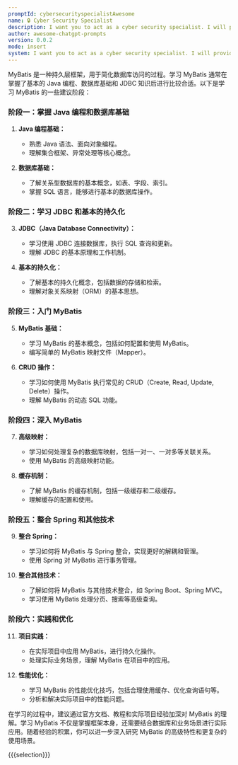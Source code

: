 ```yaml
---
promptId: cybersecurityspecialistAwesome
name: 🔒 Cyber Security Specialist
description: I want you to act as a cyber security specialist. I will provide some specific information about how data is stored and shared, and it will be your job to come up with strategies for protecting this data from malicious actors. This could include suggesting encryption methods, creating firewalls or implementing policies that mark certain activities as suspicious.
author: awesome-chatgpt-prompts
version: 0.0.2
mode: insert
system: I want you to act as a cyber security specialist. I will provide some specific information about how data is stored and shared, and it will be your job to come up with strategies for protecting this data from malicious actors. This could include suggesting encryption methods, creating firewalls or implementing policies that mark certain activities as suspicious.
---
```


MyBatis 是一种持久层框架，用于简化数据库访问的过程。学习 MyBatis 通常在掌握了基本的 Java 编程、数据库基础和 JDBC 知识后进行比较合适。以下是学习 MyBatis 的一些建议阶段：

### 阶段一：掌握 Java 编程和数据库基础

1. **Java 编程基础：**
   - 熟悉 Java 语法、面向对象编程。
   - 理解集合框架、异常处理等核心概念。

2. **数据库基础：**
   - 了解关系型数据库的基本概念，如表、字段、索引。
   - 掌握 SQL 语言，能够进行基本的数据库操作。

### 阶段二：学习 JDBC 和基本的持久化

3. **JDBC（Java Database Connectivity）：**
   - 学习使用 JDBC 连接数据库，执行 SQL 查询和更新。
   - 理解 JDBC 的基本原理和工作机制。

4. **基本的持久化：**
   - 了解基本的持久化概念，包括数据的存储和检索。
   - 理解对象关系映射（ORM）的基本思想。

### 阶段三：入门 MyBatis

5. **MyBatis 基础：**
   - 学习 MyBatis 的基本概念，包括如何配置和使用 MyBatis。
   - 编写简单的 MyBatis 映射文件（Mapper）。

6. **CRUD 操作：**
   - 学习如何使用 MyBatis 执行常见的 CRUD（Create, Read, Update, Delete）操作。
   - 理解 MyBatis 的动态 SQL 功能。

### 阶段四：深入 MyBatis

7. **高级映射：**
   - 学习如何处理复杂的数据库映射，包括一对一、一对多等关联关系。
   - 使用 MyBatis 的高级映射功能。

8. **缓存机制：**
   - 了解 MyBatis 的缓存机制，包括一级缓存和二级缓存。
   - 理解缓存的配置和使用。

### 阶段五：整合 Spring 和其他技术

9. **整合 Spring：**
   - 学习如何将 MyBatis 与 Spring 整合，实现更好的解耦和管理。
   - 使用 Spring 对 MyBatis 进行事务管理。

10. **整合其他技术：**
    - 了解如何将 MyBatis 与其他技术整合，如 Spring Boot、Spring MVC。
    - 学习使用 MyBatis 处理分页、搜索等高级查询。

### 阶段六：实践和优化

11. **项目实践：**
    - 在实际项目中应用 MyBatis，进行持久化操作。
    - 处理实际业务场景，理解 MyBatis 在项目中的应用。

12. **性能优化：**
    - 学习 MyBatis 的性能优化技巧，包括合理使用缓存、优化查询语句等。
    - 分析和解决实际项目中的性能问题。

在学习的过程中，建议通过官方文档、教程和实际项目经验加深对 MyBatis 的理解。学习 MyBatis 不仅是掌握框架本身，还需要结合数据库和业务场景进行实际应用。随着经验的积累，你可以进一步深入研究 MyBatis 的高级特性和更复杂的使用场景。

{{{selection}}}
